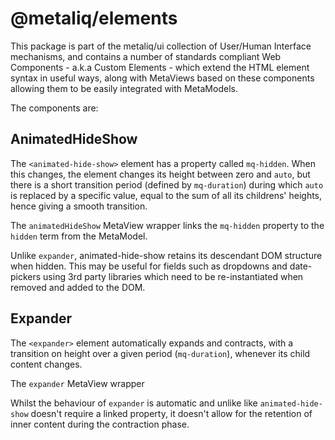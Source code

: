 # @metaliq/elements

This package is part of the metaliq/ui collection of User/Human Interface mechanisms, and contains a number of standards compliant Web Components - a.k.a Custom Elements - which extend the HTML element syntax in useful ways, along with MetaViews based on these components allowing them to be easily integrated with MetaModels.

The components are:

## AnimatedHideShow

The `<animated-hide-show>` element has a property called `mq-hidden`. When this changes, the element changes its height between zero and `auto`, but there is a short transition period (defined by `mq-duration`) during which `auto` is replaced by a specific value, equal to the sum of all its childrens' heights, hence giving a smooth transition.

The `animatedHideShow` MetaView wrapper links the `mq-hidden` property to the `hidden` term from the MetaModel.

Unlike `expander`, animated-hide-show retains its descendant DOM structure when hidden. This may be useful for fields such as dropdowns and date-pickers using 3rd party libraries which need to be re-instantiated when removed and added to the DOM.

## Expander

The `<expander>` element automatically expands and contracts, with a transition on height over a given period (`mq-duration`), whenever its child content changes.

The `expander` MetaView wrapper 

Whilst the behaviour of `expander` is automatic and unlike like `animated-hide-show` doesn't require a linked property, it doesn't allow for the retention of inner content during the contraction phase.
